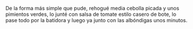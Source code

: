 De la forma más simple que pude, rehogué media cebolla picada y unos pimientos verdes, lo junté con salsa de tomate estilo casero de bote, lo pase todo por la batidora y luego ya junto con las albóndigas unos minutos.